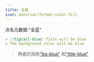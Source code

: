 ```yaml
---
title: 全蓝
icon: material/format-color-fill
---
```


点名元数据:"全蓝"

```md
> [!tip|all-blue] Title will be blue
> The background color will be blue
```
> 两者的简称["bg-blue"](../bg-styling/page-2.md)
> 和["title-blue"](../title-styling/page-2.md)

